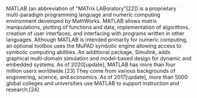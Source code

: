 MATLAB (an abbreviation of "MATrix LABoratory"[22]) is a proprietary multi-paradigm programming language and numeric computing environment developed by MathWorks. MATLAB allows matrix manipulations, plotting of functions and data, implementation of algorithms, creation of user interfaces, and interfacing with programs written in other languages.
Although MATLAB is intended primarily for numeric computing, an optional toolbox uses the MuPAD symbolic engine allowing access to symbolic computing abilities. An additional package, Simulink, adds graphical multi-domain simulation and model-based design for dynamic and embedded systems.
As of 2020[update], MATLAB has more than four million users worldwide.[23] They come from various backgrounds of engineering, science, and economics. As of 2017[update], more than 5000 global colleges and universities use MATLAB to support instruction and research.[24]
